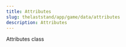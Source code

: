 ```yaml
---
title: Attributes
slug: thelaststand/app/game/data/attributes
description: Attributes
---
```


Attributes class

